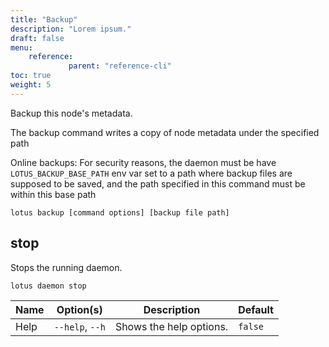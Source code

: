 ```yaml
---
title: "Backup"
description: "Lorem ipsum."
draft: false
menu:
    reference:
             parent: "reference-cli"
toc: true
weight: 5
---
```


Backup this node's metadata.

The backup command writes a copy of node metadata under the specified path
   
Online backups: For security reasons, the daemon must be have `LOTUS_BACKUP_BASE_PATH` env var set to a path where backup files are supposed to be saved, and the path specified in this command must be within this base path

```shell
lotus backup [command options] [backup file path]
```

## stop

Stops the running daemon.

```shell
lotus daemon stop
```

| Name | Option(s) | Description | Default |
| --- | --- | --- | --- |
| Help | `--help`, `--h` | Shows the help options. | `false` |

